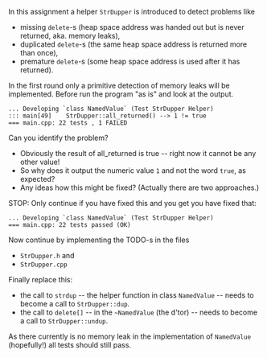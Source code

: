 In this assignment a helper `StrDupper` is introduced to
detect problems like

-   missing `delete`-s (heap space address was handed out
    but is never returned, aka. memory leaks),
-   duplicated `delete`-s (the same heap space address is
    returned more than once),
-   premature `delete`-s (some heap space address is used
    after it has returned).

In the first round only a primitive detection of memory
leaks will be implemented. Before run the program "as is"
and look at the output.

```
... Developing `class NamedValue` (Test StrDupper Helper)
::: main[49]    StrDupper::all_returned() --> 1 != true
=== main.cpp: 22 tests , 1 FAILED
```

Can you identify the problem?

-   Obviously the result of all_returned is true -- right
    now it cannot be any other value!
-   So why does it output the numeric value `1` and not the
    word `true`, as expected?
-   Any ideas how this might be fixed? (Actually there are
    two approaches.)

STOP: Only continue if you have fixed this and you get you
have fixed that:

```
... Developing `class NamedValue` (Test StrDupper Helper)
=== main.cpp: 22 tests passed (OK)
```

Now continue by implementing the TODO-s in the files

-   `StrDupper.h` and
-   `StrDupper.cpp`

Finally replace this:

-   the call to `strdup` -- the helper function in class
    `NamedValue` -- needs to become a call to
    `StrDupper::dup`.
-   the call to `delete[]` -- in the `~NamedValue` (the
    d'tor) -- needs to become a call to `StrDupper::undup`.

As there currently is no memory leak in the implementation
of `NamedValue` (hopefully!) all tests should still pass.